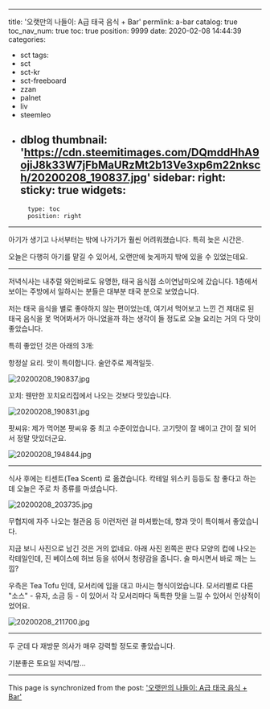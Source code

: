 
---
title: '오랫만의 나들이: A급 태국 음식 + Bar'
permlink: a-bar
catalog: true
toc_nav_num: true
toc: true
position: 9999
date: 2020-02-08 14:44:39
categories:
- sct
tags:
- sct
- sct-kr
- sct-freeboard
- zzan
- palnet
- liv
- steemleo
- dblog
thumbnail: 'https://cdn.steemitimages.com/DQmddHhA9ojiJ8k33W7jFbMaURzMt2b13Ve3xp6m22nksch/20200208_190837.jpg'
sidebar:
    right:
        sticky: true
widgets:
    -
        type: toc
        position: right
---


아기가 생기고 나서부터는 밖에 나가기가 훨씬 어려워졌습니다. 특히 늦은 시간은.

오늘은 다행히 아기를 맡길 수 있어서, 오랜만에 늦게까지 밖에 있을 수 있었는데요.

---

저녁식사는 내추럴 와인바로도 유명한,  태국 음식점 소이연남마오에 갔습니다. 1층에서 보이는 주방에서 일하시는 분들은 대부분 태국 분으로 보였습니다.

저는 태국 음식을 별로 좋아하지 않는 편이었는데, 여기서 먹어보고 느낀 건 제대로 된 태국 음식을 못 먹어봐서가 아니었을까 하는 생각이 들 정도로 오늘 요리는 거의 다 맛이 좋았습니다. 

특히 좋았던 것은 아래의 3개:

항정살 요리. 맛이 특이합니다. 술안주로 제격일듯.

![20200208_190837.jpg](https://cdn.steemitimages.com/DQmddHhA9ojiJ8k33W7jFbMaURzMt2b13Ve3xp6m22nksch/20200208_190837.jpg)
<br>

꼬치: 웬만한 꼬치요리집에서 나오는 것보다 맛있습니다.

![20200208_190831.jpg](https://cdn.steemitimages.com/DQmXKBf8pPbDfNLEJwNJPxSDSrdtm11r5UMbt7xMgQ6amhe/20200208_190831.jpg)
<br>

팟씨유: 제가 먹어본 팟씨유 중 최고 수준이었습니다. 고기맛이 잘 배이고 간이 잘 되어서 정말 맛있더군요.

![20200208_194844.jpg](https://cdn.steemitimages.com/DQmVsEKTQGA6S7WPg7oTFFPrToKs6TJYMsGWHfza2eHx3y6/20200208_194844.jpg)
<br>

---

식사 후에는 티센트(Tea Scent) 로 옮겼습니다. 칵테일 위스키 등등도 참 좋다고 하는데 오늘은 주로 차 종류를 마셨습니다.

![20200208_203735.jpg](https://cdn.steemitimages.com/DQmQ3DsqNDVehJnPny5PaB5S8DodzRRvgcRSCC3rgzVaWuZ/20200208_203735.jpg)
<br>

무협지에 자주 나오는 철관음 등 이런저런 걸 마셔봤는데, 향과 맛이 특이해서 좋았습니다. 

지금 보니 사진으로 남긴 것은 거의 없네요. 아래 사진 왼쪽은 판다 모양의 컵에 나오는 칵테일인데, 진 베이스에 허브 등을 섞어서 청량감을 줍니다. 술 마시면서 바로 깨는 느낌?

우측은 Tea Tofu 인데, 모서리에 입을 대고 마시는 형식이었습니다. 모서리별로 다른 "소스" - 유자, 소금 등 - 이 있어서 각 모서리마다 독특한 맛을 느낄 수 있어서 인상적이었어요.

![20200208_211700.jpg](https://cdn.steemitimages.com/DQmYEdJY5zbZRcyiZ2dACPBfJAPBSucuXGBNyknu4Y5wej5/20200208_211700.jpg)
<br>

---

두 군데 다 재방문 의사가 매우 강력할 정도로 좋았습니다. 

기분좋은 토요일 저녁/밤...

- - -

This page is synchronized from the post: ['오랫만의 나들이: A급 태국 음식 + Bar'](https://steemit.com/@glory7/a-bar)
